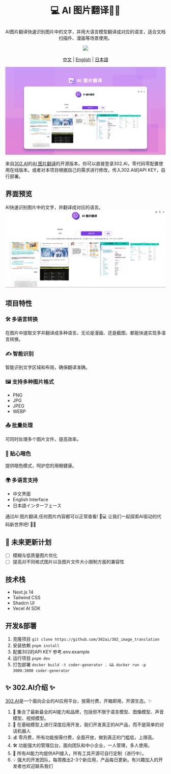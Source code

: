 # <p align="center">💻 AI 图片翻译🚀✨</p>

<p align="center">AI图片翻译快速识别图片中的文字，并用大语言模型翻译成对应的语言，适合文档扫描件、漫画等场景使用。</p>

<p align="center"><a href="https://302.ai/product/detail/39" target="blank"><img src="https://file.302.ai/gpt/imgs/github/20250102/72a57c4263944b73bf521830878ae39a.png" /></a></p >

<p align="center"><a href="README_zh.md">中文</a> | <a href="README.md">English</a> | <a href="README_ja.md">日本語</a></p>

![界面预览](docs/AI图片翻译.png)

来自[302.AI](https://302.ai)的[AI 图片翻译](https://302.ai/product/detail/39)的开源版本。你可以直接登录302.AI，零代码零配置使用在线版本。或者对本项目根据自己的需求进行修改，传入302.AI的API KEY，自行部署。


## 界面预览
AI快速识别图片中的文字，并翻译成对应的语言。
![界面预览](docs/图片翻译1.png)

## 项目特性
### 🛠️ 多语言转换
  在图片中提取文字并翻译成多种语言。无论是漫画、还是截图，都能快速实现多语言转换。
### ✍️ 智能识别
  智能识别文字区域和布局，确保翻译准确。
### 🖼️ 支持多种图片格式
  - PNG
  - JPG
  - JPEG
  - WEBP
### 📤 批量处理
  可同时处理多个图片文件，提高效率。
### 🌙 贴心暗色
  提供暗色模式，呵护您的用眼健康。
### 🌍 多语言支持
  - 中文界面
  - English Interface
  - 日本語インターフェース

通过AI 图片翻译,任何图片内容都可以正常查看! 🎉💻 让我们一起探索AI驱动的代码新世界吧! 🌟🚀

## 🚩 未来更新计划
- [ ] 模糊与低质量图片优化
- [ ] 提高对不同格式图片以及图片文件大小限制方面的兼容性
  
## 技术栈
- Next.js 14
- Tailwind CSS
- Shadcn UI
- Vecel AI SDK

## 开发&部署
1. 克隆项目 `git clone https://github.com/302ai/302_image_translation`
2. 安装依赖 `pnpm install`
3. 配置302的API KEY 参考.env.example
4. 运行项目 `pnpm dev`
5. 打包部署 `docker build -t coder-generator . && docker run -p 3000:3000 coder-generator`


## ✨ 302.AI介绍 ✨
[302.AI](https://302.ai)是一个面向企业的AI应用平台，按需付费，开箱即用，开源生态。✨
1. 🧠 集合了最新最全的AI能力和品牌，包括但不限于语言模型、图像模型、声音模型、视频模型。
2. 🚀 在基础模型上进行深度应用开发，我们开发真正的AI产品，而不是简单的对话机器人
3. 💰 零月费，所有功能按需付费，全面开放，做到真正的门槛低，上限高。
4. 🛠 功能强大的管理后台，面向团队和中小企业，一人管理，多人使用。
5. 🔗 所有AI能力均提供API接入，所有工具开源可自行定制（进行中）。
6. 💡 强大的开发团队，每周推出2-3个新应用，产品每日更新。有兴趣加入的开发者也欢迎联系我们
